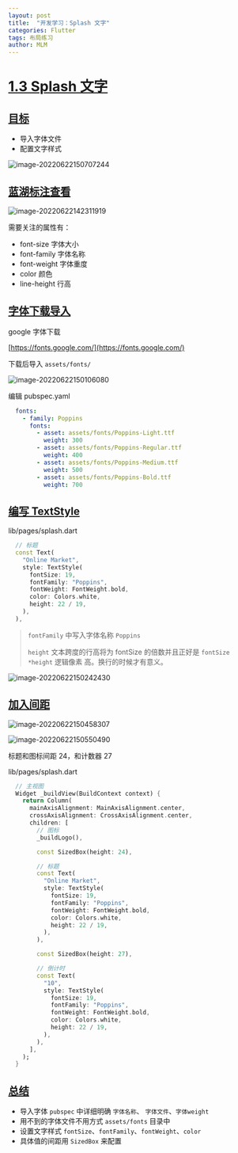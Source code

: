 ```yaml
---
layout: post
title:  "开发学习：Splash 文字"
categories: Flutter
tags: 布局练习
author: MLM
---
```

# [1.3 Splash 文字]()

## [目标]()

* 导入字体文件
* 配置文字样式

![image-20220622150707244](https://molingmiao.github.io/pic/image-20220622150707244.png)

## [蓝湖标注查看]()

![image-20220622142311919](https://molingmiao.github.io/pic/image-20220622142311919.png)

需要关注的属性有：

* font-size 字体大小
* font-family 字体名称
* font-weight 字体重度
* color 颜色
* line-height 行高

## [字体下载导入]()

google 字体下载

[https://fonts.google.com/](https://fonts.google.com/)

下载后导入 `assets/fonts/`

![image-20220622150106080](https://molingmiao.github.io/pic/image-20220622150106080.png)

编辑 pubspec.yaml

```yaml
  fonts:
    - family: Poppins
      fonts:
        - asset: assets/fonts/Poppins-Light.ttf
          weight: 300
        - asset: assets/fonts/Poppins-Regular.ttf
          weight: 400
        - asset: assets/fonts/Poppins-Medium.ttf
          weight: 500
        - asset: assets/fonts/Poppins-Bold.ttf
          weight: 700
```

## [编写 TextStyle]()

lib/pages/splash.dart

```dart
  // 标题
  const Text(
    "Online Market",
    style: TextStyle(
      fontSize: 19,
      fontFamily: "Poppins",
      fontWeight: FontWeight.bold,
      color: Colors.white,
      height: 22 / 19,
    ),
  ),
```

> `fontFamily` 中写入字体名称 `Poppins`
>
> `height` 文本跨度的行高将为 fontSize 的倍数并且正好是 `fontSize *height` 逻辑像素 高。换行的时候才有意义。

![image-20220622150242430](https://molingmiao.github.io/pic/image-20220622150242430.png)

## [加入间距]()

![image-20220622150458307](https://molingmiao.github.io/pic/image-20220622150458307.png)

![image-20220622150550490](https://molingmiao.github.io/pic/image-20220622150550490.png)

标题和图标间距 24，和计数器 27

lib/pages/splash.dart

```dart
  // 主视图
  Widget _buildView(BuildContext context) {
    return Column(
      mainAxisAlignment: MainAxisAlignment.center,
      crossAxisAlignment: CrossAxisAlignment.center,
      children: [
        // 图标
        _buildLogo(),

        const SizedBox(height: 24),

        // 标题
        const Text(
          "Online Market",
          style: TextStyle(
            fontSize: 19,
            fontFamily: "Poppins",
            fontWeight: FontWeight.bold,
            color: Colors.white,
            height: 22 / 19,
          ),
        ),

        const SizedBox(height: 27),

        // 倒计时
        const Text(
          "10",
          style: TextStyle(
            fontSize: 19,
            fontFamily: "Poppins",
            fontWeight: FontWeight.bold,
            color: Colors.white,
            height: 22 / 19,
          ),
        ),
      ],
    );
  }
```

## [总结]()

* 导入字体 `pubspec` 中详细明确 `字体名称`、 `字体文件`、`字体weight`
* 用不到的字体文件不用方式 `assets/fonts` 目录中
* 设置文字样式 `fontSize`、`fontFamily`、`fontWeight`、`color`
* 具体值的间距用 `SizedBox` 来配置
